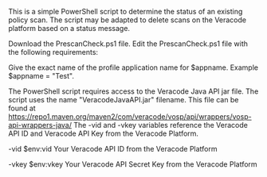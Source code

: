 This is a simple PowerShell script to determine the status of an existing policy scan. The script may be adapted to delete scans on the Veracode platform based on a status message.

Download the PrescanCheck.ps1 file. Edit the PrescanCheck.ps1 file with the following requirements:

Give the exact name of the profile application name for $appname. Example $appname = "Test".

The PowerShell script requires access to the Veracode Java API jar file. The script uses the name "VeracodeJavaAPI.jar" filename. This file can be found at https://repo1.maven.org/maven2/com/veracode/vosp/api/wrappers/vosp-api-wrappers-java/
The -vid and -vkey variables reference the Veracode API ID and Veracode API Key from the Veracode Platform.

-vid $env:vid Your Veracode API ID from the Veracode Platform

-vkey $env:vkey Your Veracode API Secret Key from the Veracode Platform
